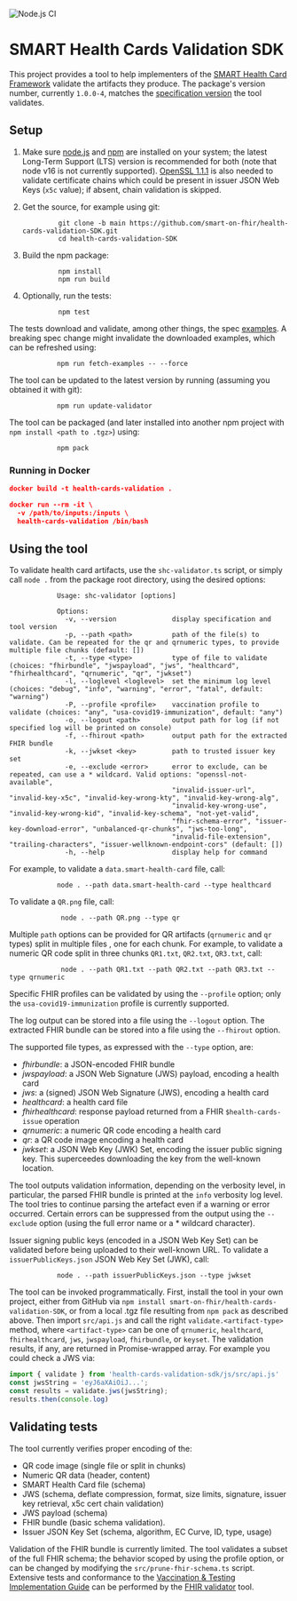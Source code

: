 ![Node.js CI](https://github.com/smart-on-fhir/health-cards-validation-SDK/actions/workflows/node.js.yml/badge.svg)

# SMART Health Cards Validation SDK

This project provides a tool to help implementers of the [SMART Health Card Framework](https://smarthealth.cards/) validate the artifacts they produce. The package's version number, currently `1.0.0-4`, matches the [specification version](https://smarthealth.cards/changelog/) the tool validates.

## Setup

1. Make sure [node.js](https://nodejs.org/) and [npm](https://docs.npmjs.com/downloading-and-installing-node-js-and-npm) are installed on your system; the latest Long-Term Support (LTS) version is recommended for both (note that node v16 is not currently supported). [OpenSSL 1.1.1](https://www.openssl.org/) is also needed to validate certificate chains which could be present in issuer JSON Web Keys (`x5c` value); if absent, chain validation is skipped.

2. Get the source, for example using git:

                git clone -b main https://github.com/smart-on-fhir/health-cards-validation-SDK.git
                cd health-cards-validation-SDK

3. Build the npm package:

                npm install
                npm run build

3. Optionally, run the tests:

                npm test

The tests download and validate, among other things, the spec [examples](https://smarthealth.cards/examples/). A breaking spec change might invalidate the downloaded examples, which can be refreshed using:

                npm run fetch-examples -- --force

The tool can be updated to the latest version by running (assuming you obtained it with git):

                npm run update-validator

The tool can be packaged (and later installed into another npm project with `npm install <path to .tgz>`) using:

                npm pack

### Running in Docker

```json
docker build -t health-cards-validation .

docker run --rm -it \
  -v /path/to/inputs:/inputs \
  health-cards-validation /bin/bash
```

## Using the tool

To validate health card artifacts, use the `shc-validator.ts` script, or simply call `node .` from the package root directory, using the desired options:

                Usage: shc-validator [options]
                
                Options:
                  -v, --version              display specification and tool version
                  -p, --path <path>          path of the file(s) to validate. Can be repeated for the qr and qrnumeric types, to provide multiple file chunks (default: [])
                  -t, --type <type>          type of file to validate (choices: "fhirbundle", "jwspayload", "jws", "healthcard", "fhirhealthcard", "qrnumeric", "qr", "jwkset")
                  -l, --loglevel <loglevel>  set the minimum log level (choices: "debug", "info", "warning", "error", "fatal", default: "warning")
                  -P, --profile <profile>    vaccination profile to validate (choices: "any", "usa-covid19-immunization", default: "any")
                  -o, --logout <path>        output path for log (if not specified log will be printed on console)
                  -f, --fhirout <path>       output path for the extracted FHIR bundle
                  -k, --jwkset <key>         path to trusted issuer key set
                  -e, --exclude <error>      error to exclude, can be repeated, can use a * wildcard. Valid options: "openssl-not-available",
                                             "invalid-issuer-url", "invalid-key-x5c", "invalid-key-wrong-kty", "invalid-key-wrong-alg",
                                             "invalid-key-wrong-use", "invalid-key-wrong-kid", "invalid-key-schema", "not-yet-valid",
                                             "fhir-schema-error", "issuer-key-download-error", "unbalanced-qr-chunks", "jws-too-long",
                                             "invalid-file-extension", "trailing-characters", "issuer-wellknown-endpoint-cors" (default: [])
                  -h, --help                 display help for command

For example, to validate a `data.smart-health-card` file, call:

                node . --path data.smart-health-card --type healthcard

To validate a `QR.png` file, call:

                 node . --path QR.png --type qr

Multiple `path` options can be provided for QR artifacts (`qrnumeric` and `qr` types) split in multiple files , one for each chunk. For example, to validate a numeric QR code split in three chunks `QR1.txt`, `QR2.txt`, `QR3.txt`, call:

                 node . --path QR1.txt --path QR2.txt --path QR3.txt --type qrnumeric

Specific FHIR profiles can be validated by using the `--profile` option; only the `usa-covid19-immunization` profile is currently supported.

The log output can be stored into a file using the `--logout` option. The extracted FHIR bundle can be stored into a file using the `--fhirout` option.

The supported file types, as expressed with the `--type` option, are:
 - *fhirbundle*: a JSON-encoded FHIR bundle
 - *jwspayload*: a JSON Web Signature (JWS) payload, encoding a health card
 - *jws*: a (signed) JSON Web Signature (JWS), encoding a health card
 - *healthcard*: a health card file
 - *fhirhealthcard*: response payload returned from a FHIR `$health-cards-issue` operation
 - *qrnumeric*: a numeric QR code encoding a health card
 - *qr*: a QR code image encoding a health card
 - *jwkset*: a JSON Web Key (JWK) Set, encoding the issuer public signing key. This superceedes downloading the key from the well-known location.

The tool outputs validation information, depending on the verbosity level, in particular, the parsed FHIR bundle is printed at the `info` verbosity log level. The tool tries to continue parsing the artefact even if a warning or error occurred. Certain errors can be suppressed from the output using the `--exclude` option (using the full error name or a * wildcard character).

Issuer signing public keys (encoded in a JSON Web Key Set) can be validated before being uploaded to their well-known URL. To validate a `issuerPublicKeys.json` JSON Web Key Set (JWK), call:

                node . --path issuerPublicKeys.json --type jwkset

The tool can be invoked programmatically. First, install the tool in your own project, either from  GitHub via `npm install smart-on-fhir/health-cards-validation-SDK`, or from a local .tgz file resulting from `npm pack` as described above. Then import `src/api.js` and call the right `validate.<artifact-type>` method, where `<artifact-type>` can be one of `qrnumeric`, `healthcard`, `fhirhealthcard`, `jws`, `jwspayload`, `fhirbundle`, or `keyset`. The validation results, if any, are returned in Promise-wrapped array. For example you could check a JWS via:

```js
import { validate } from 'health-cards-validation-sdk/js/src/api.js'
const jwsString = 'eyJ6aXAiOiJ...';
const results = validate.jws(jwsString);
results.then(console.log)
```

## Validating tests

The tool currently verifies proper encoding of the:
 - QR code image (single file or split in chunks)
 - Numeric QR data (header, content)
 - SMART Health Card file (schema)
 - JWS (schema, deflate compression, format, size limits, signature, issuer key retrieval, x5c cert chain validation)
 - JWS payload (schema)
 - FHIR bundle (basic schema validation).
 - Issuer JSON Key Set (schema, algorithm, EC Curve, ID, type, usage)

Validation of the FHIR bundle is currently limited. The tool validates a subset of the full FHIR schema; the behavior scoped by using the profile option, or can be changed by modifying the `src/prune-fhir-schema.ts` script. Extensive tests and conformance to the [Vaccination & Testing Implementation Guide](http://build.fhir.org/ig/dvci/vaccine-credential-ig/branches/main/) can be performed by the [FHIR validator](https://wiki.hl7.org/Using_the_FHIR_Validator) tool.
